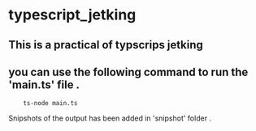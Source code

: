 # typescript_jetking

## This is a practical of typscrips jetking 

## you can use the  following command to run the 'main.ts' file .
        ts-node main.ts 

Snipshots of the output has been added in 'snipshot' folder .
